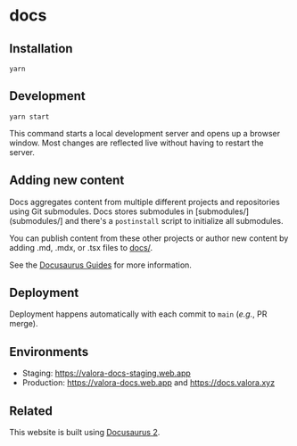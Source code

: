 # docs

## Installation

```
yarn
```

## Development

```
yarn start
```

This command starts a local development server and opens up a browser
window. Most changes are reflected live without having to restart the
server.

## Adding new content

Docs aggregates content from multiple different projects and
repositories using Git submodules. Docs stores submodules in
[submodules/](submodules/] and there's a `postinstall` script to
initialize all submodules.

You can publish content from these other projects or author new
content by adding .md, .mdx, or .tsx files to [docs/](docs/).

See the [Docusaurus Guides](https://docusaurus.io/docs/category/guides)
for more information.

## Deployment

Deployment happens automatically with each commit to `main` (_e.g._,
PR merge).

## Environments

- Staging: <https://valora-docs-staging.web.app>
- Production: <https://valora-docs.web.app> and <https://docs.valora.xyz>

## Related

This website is built using [Docusaurus 2](https://docusaurus.io/).
